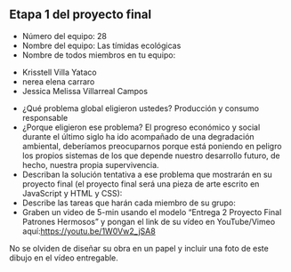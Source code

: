 ## Etapa 1 del proyecto final

- Número del equipo: 28
- Nombre del equipo: Las tímidas ecológicas
- Nombre de todos miembros en tu equipo: 
+ Krisstell Villa Yataco
+ nerea elena carraro
+ Jessica Melissa Villarreal Campos
- ¿Qué problema global eligieron ustedes? Producción y consumo responsable 
- ¿Porque eligieron ese problema? El progreso económico y social durante el último siglo ha ido acompañado de una degradación ambiental, deberíamos preocuparnos porque está poniendo en peligro los propios sistemas de los que depende nuestro desarrollo futuro, de hecho, nuestra propia supervivencia.
- Describan la solución tentativa a ese problema que mostrarán en su proyecto final (el proyecto final será una pieza de arte escrito en JavaScript y HTML y CSS): 
- Describe las tareas que harán cada miembro de su grupo:
- Graben un video de 5-min usando el modelo “Entrega 2 Proyecto Final Patrones Hermosos” y pongan el link de su vídeo en YouTube/Vimeo aquí:https://youtu.be/1W0Vw2_jSA8

No se olviden de diseñar su obra en un papel y incluir una foto de este dibujo en el vídeo entregable.
